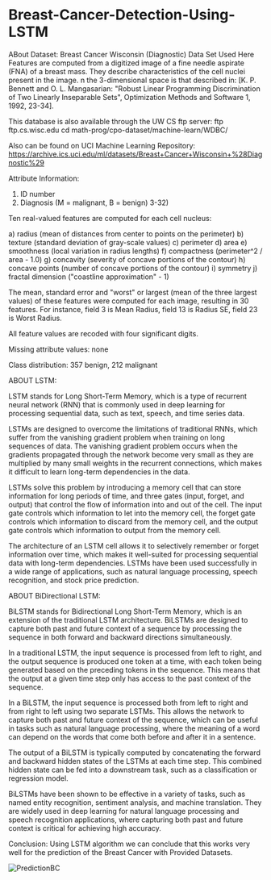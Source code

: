 # Breast-Cancer-Detection-Using-LSTM

ABout Dataset:
Breast Cancer Wisconsin (Diagnostic) Data Set Used Here
Features are computed from a digitized image of a fine needle aspirate (FNA) of a breast mass. They describe characteristics of the cell nuclei present in the image. 
n the 3-dimensional space is that described in: [K. P. Bennett and O. L. Mangasarian: "Robust Linear Programming Discrimination of Two Linearly Inseparable Sets", Optimization Methods and Software 1, 1992, 23-34].

This database is also available through the UW CS ftp server: 
ftp ftp.cs.wisc.edu 
cd math-prog/cpo-dataset/machine-learn/WDBC/

Also can be found on UCI Machine Learning Repository: https://archive.ics.uci.edu/ml/datasets/Breast+Cancer+Wisconsin+%28Diagnostic%29

Attribute Information:

1) ID number 
2) Diagnosis (M = malignant, B = benign) 
3-32)

Ten real-valued features are computed for each cell nucleus:

a) radius (mean of distances from center to points on the perimeter) 
b) texture (standard deviation of gray-scale values) 
c) perimeter 
d) area 
e) smoothness (local variation in radius lengths) 
f) compactness (perimeter^2 / area - 1.0) 
g) concavity (severity of concave portions of the contour) 
h) concave points (number of concave portions of the contour) 
i) symmetry 
j) fractal dimension ("coastline approximation" - 1)

The mean, standard error and "worst" or largest (mean of the three
largest values) of these features were computed for each image,
resulting in 30 features. For instance, field 3 is Mean Radius, field
13 is Radius SE, field 23 is Worst Radius.

All feature values are recoded with four significant digits.

Missing attribute values: none

Class distribution: 357 benign, 212 malignant


ABOUT LSTM:

LSTM stands for Long Short-Term Memory, which is a type of recurrent neural network (RNN) that is commonly used in deep learning for processing sequential data, such as text, speech, and time series data.

LSTMs are designed to overcome the limitations of traditional RNNs, which suffer from the vanishing gradient problem when training on long sequences of data. The vanishing gradient problem occurs when the gradients propagated through the network become very small as they are multiplied by many small weights in the recurrent connections, which makes it difficult to learn long-term dependencies in the data.

LSTMs solve this problem by introducing a memory cell that can store information for long periods of time, and three gates (input, forget, and output) that control the flow of information into and out of the cell. The input gate controls which information to let into the memory cell, the forget gate controls which information to discard from the memory cell, and the output gate controls which information to output from the memory cell.

The architecture of an LSTM cell allows it to selectively remember or forget information over time, which makes it well-suited for processing sequential data with long-term dependencies. LSTMs have been used successfully in a wide range of applications, such as natural language processing, speech recognition, and stock price prediction.

ABOUT BiDirectional LSTM:

BiLSTM stands for Bidirectional Long Short-Term Memory, which is an extension of the traditional LSTM architecture. BiLSTMs are designed to capture both past and future context of a sequence by processing the sequence in both forward and backward directions simultaneously.

In a traditional LSTM, the input sequence is processed from left to right, and the output sequence is produced one token at a time, with each token being generated based on the preceding tokens in the sequence. This means that the output at a given time step only has access to the past context of the sequence.

In a BiLSTM, the input sequence is processed both from left to right and from right to left using two separate LSTMs. This allows the network to capture both past and future context of the sequence, which can be useful in tasks such as natural language processing, where the meaning of a word can depend on the words that come both before and after it in a sentence.

The output of a BiLSTM is typically computed by concatenating the forward and backward hidden states of the LSTMs at each time step. This combined hidden state can be fed into a downstream task, such as a classification or regression model.

BiLSTMs have been shown to be effective in a variety of tasks, such as named entity recognition, sentiment analysis, and machine translation. They are widely used in deep learning for natural language processing and speech recognition applications, where capturing both past and future context is critical for achieving high accuracy.

Conclusion:
Using LSTM algorithm we can conclude that this works very well for the prediction of the Breast Cancer with Provided Datasets.


![PredictionBC](https://user-images.githubusercontent.com/103871423/236560291-cdc108d0-128f-4143-bf7d-84316bde009e.png)
